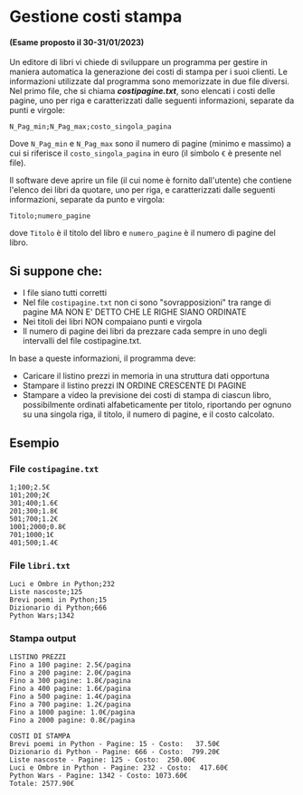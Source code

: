 # Gestione costi stampa

#### (Esame proposto il 30-31/01/2023)

Un editore di libri vi chiede di sviluppare un programma per gestire in maniera automatica la generazione dei costi di
stampa per i suoi clienti. Le informazioni utilizzate dal programma sono memorizzate in due file diversi. Nel primo
file, che si chiama **_costipagine.txt_**, sono elencati i costi delle pagine, uno per riga e caratterizzati dalle seguenti
informazioni, separate da punti e virgole:

    N_Pag_min;N_Pag_max;costo_singola_pagina

Dove `N_Pag_min` e `N_Pag_max` sono il numero di pagine (minimo e massimo) a cui si riferisce il `costo_singola_pagina` in
euro (il simbolo `€` è presente nel file).

Il software deve aprire un file (il cui nome è fornito dall'utente) che contiene l'elenco dei libri da quotare, uno per
riga, e caratterizzati dalle seguenti informazioni, separate da punto e virgola:

    Titolo;numero_pagine

dove `Titolo` è il titolo del libro e `numero_pagine` è il numero di pagine del libro.

Si suppone che:
- 
- I file siano tutti corretti 
- Nel file `costipagine.txt` non ci sono "sovrapposizioni" tra range di pagine MA NON E' DETTO CHE LE RIGHE SIANO ORDINATE 
- Nei titoli dei libri NON compaiano punti e virgola
- Il numero di pagine dei libri da prezzare cada sempre in uno degli intervalli del file costipagine.txt.

In base a queste informazioni, il programma deve:

- Caricare il listino prezzi in memoria in una struttura dati opportuna 
- Stampare il listino prezzi IN ORDINE CRESCENTE DI PAGINE 
- Stampare a video la previsione dei costi di stampa di ciascun libro, possibilmente ordinati alfabeticamente per titolo, riportando per ognuno su una singola riga, il titolo, il numero di pagine, e il costo calcolato.

## Esempio

### File `costipagine.txt`

    1;100;2.5€
    101;200;2€
    301;400;1.6€
    201;300;1.8€
    501;700;1.2€
    1001;2000;0.8€
    701;1000;1€
    401;500;1.4€

### File `libri.txt`

    Luci e Ombre in Python;232
    Liste nascoste;125
    Brevi poemi in Python;15
    Dizionario di Python;666
    Python Wars;1342

### Stampa output

    LISTINO PREZZI
    Fino a 100 pagine: 2.5€/pagina
    Fino a 200 pagine: 2.0€/pagina
    Fino a 300 pagine: 1.8€/pagina
    Fino a 400 pagine: 1.6€/pagina
    Fino a 500 pagine: 1.4€/pagina
    Fino a 700 pagine: 1.2€/pagina
    Fino a 1000 pagine: 1.0€/pagina
    Fino a 2000 pagine: 0.8€/pagina
    
    COSTI DI STAMPA
    Brevi poemi in Python - Pagine: 15 - Costo:   37.50€
    Dizionario di Python - Pagine: 666 - Costo:  799.20€
    Liste nascoste - Pagine: 125 - Costo:  250.00€
    Luci e Ombre in Python - Pagine: 232 - Costo:  417.60€
    Python Wars - Pagine: 1342 - Costo: 1073.60€
    Totale: 2577.90€
